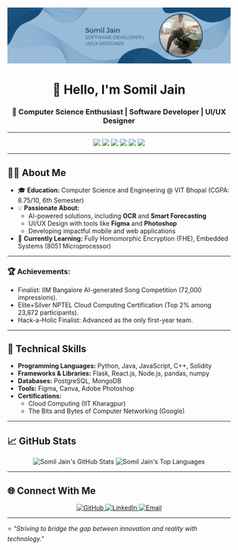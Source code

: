 <p align="center">
  <img src="Somiljain.png" alt="Your Header Image"> 
</p>
<h1 align="center">👋 Hello, I'm Somil Jain</h1>
<h3 align="center">🚀 Computer Science Enthusiast | Software Developer | UI/UX Designer</h3>

---

<p align="center">
  <img src="https://img.shields.io/badge/Programming-Python-blue?style=for-the-badge&logo=python&logoColor=white" />
  <img src="https://img.shields.io/badge/Framework-Flask-lightgrey?style=for-the-badge&logo=flask&logoColor=white" />
  <img src="https://img.shields.io/badge/Frontend-React-blue?style=for-the-badge&logo=react&logoColor=white" />
  <img src="https://img.shields.io/badge/Android-Kotlin-brightgreen?style=for-the-badge&logo=kotlin&logoColor=white" />
  <img src="https://img.shields.io/badge/Database-PostgreSQL-blue?style=for-the-badge&logo=postgresql&logoColor=white" />
  <img src="https://img.shields.io/badge/Design-Figma-yellow?style=for-the-badge&logo=figma&logoColor=white" />
</p>

---

## 👨‍💻 About Me
- 🎓 **Education:** Computer Science and Engineering @ VIT Bhopal (CGPA: 8.75/10, 6th Semester)
- 💡 **Passionate About:**  
  - AI-powered solutions, including **OCR** and **Smart Forecasting**  
  - UI/UX Design with tools like **Figma** and **Photoshop**  
  - Developing impactful mobile and web applications  
- 🌱 **Currently Learning:** Fully Homomorphic Encryption (FHE), Embedded Systems (8051 Microprocessor)

---

### 🏆 **Achievements:**  
- Finalist: IIM Bangalore AI-generated Song Competition (72,000 impressions).  
- Elite+Silver NPTEL Cloud Computing Certification (Top 2% among 23,872 participants).  
- Hack-a-Holic Finalist: Advanced as the only first-year team.  

---

## 🔧 Technical Skills
- **Programming Languages:** Python, Java, JavaScript, C++, Solidity  
- **Frameworks & Libraries:** Flask, React.js, Node.js, pandas, numpy  
- **Databases:** PostgreSQL, MongoDB  
- **Tools:** Figma, Canva, Adobe Photoshop  
- **Certifications:**  
  - Cloud Computing (IIT Kharagpur)  
  - The Bits and Bytes of Computer Networking (Google)  

---

## 📈 GitHub Stats
<p align="center">
  <img src="https://github-readme-stats.vercel.app/api?username=Somil2104&show_icons=true&theme=radical" alt="Somil Jain's GitHub Stats" />
  <img src="https://github-readme-stats.vercel.app/api/top-langs/?username=Somil2104&layout=compact&theme=radical" alt="Somil Jain's Top Languages" />
</p>

---

## 🌐 Connect With Me
<p align="center">
  <a href="https://github.com/Somil2104" target="_blank">
    <img src="https://img.shields.io/badge/GitHub-black?style=for-the-badge&logo=github&logoColor=white" alt="GitHub" />
  </a>
  <a href="https://www.linkedin.com/in/somil-jain-183ba9247/" target="_blank">
    <img src="https://img.shields.io/badge/LinkedIn-blue?style=for-the-badge&logo=linkedin&logoColor=white" alt="LinkedIn" />
  </a>
  <a href="mailto:somiljain2104@gmail.com" target="_blank">
    <img src="https://img.shields.io/badge/Email-red?style=for-the-badge&logo=gmail&logoColor=white" alt="Email" />
  </a>
</p>

---

⭐️ *"Striving to bridge the gap between innovation and reality with technology."*
